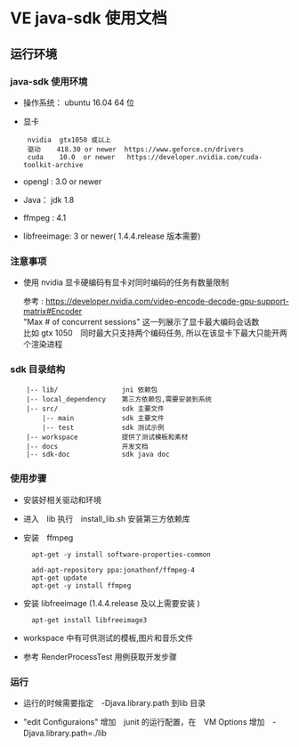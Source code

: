 # VE java-sdk 使用文档


## 运行环境

### java-sdk 使用环境

+ 操作系统： ubuntu 16.04 64 位
+ 显卡 

       nvidia  gtx1050 或以上
       驱动    418.30 or newer  https://www.geforce.cn/drivers
       cuda    10.0  or newer   https://developer.nvidia.com/cuda-toolkit-archive
       
+ opengl : 3.0 or newer 
+ Java： jdk 1.8
+ ffmpeg : 4.1   
+ libfreeimage: 3 or newer( 1.4.4.release 版本需要)

### 注意事项

+ 使用 nvidia 显卡硬编码有显卡对同时编码的任务有数量限制
    
    参考 :  https://developer.nvidia.com/video-encode-decode-gpu-support-matrix#Encoder  
    "Max # of concurrent sessions" 这一列展示了显卡最大编码会话数  
    比如 gtx 1050　同时最大只支持两个编码任务, 所以在该显卡下最大只能开两个渲染进程

### sdk 目录结构

```text
    |-- lib/                jni 依赖包
    |-- local_dependency    第三方依赖包,需要安装到系统
    |-- src/                sdk 主要文件
        |-- main            sdk 主要文件
        |-- test            sdk 测试示例
    |-- workspace           提供了测试模板和素材
    |-- docs                开发文档
    |-- sdk-doc             sdk java doc

```




### 使用步骤

+ 安装好相关驱动和环境
+ 进入　lib 执行　install_lib.sh 安装第三方依赖库
+ 安装　ffmpeg

        apt-get -y install software-properties-common
    
        add-apt-repository ppa:jonathonf/ffmpeg-4
        apt-get update
        apt-get -y install ffmpeg

+ 安装 libfreeimage  (1.4.4.release 及以上需要安装 )
    
        apt-get install libfreeimage3
        
+ workspace 中有可供测试的模板,图片和音乐文件
+ 参考 RenderProcessTest 用例获取开发步骤




### 运行


+ 运行的时候需要指定　-Djava.library.path 到lib 目录

+ "edit Configuraions" 增加　junit 的运行配置，在　VM Options 增加　-Djava.library.path=./lib　
